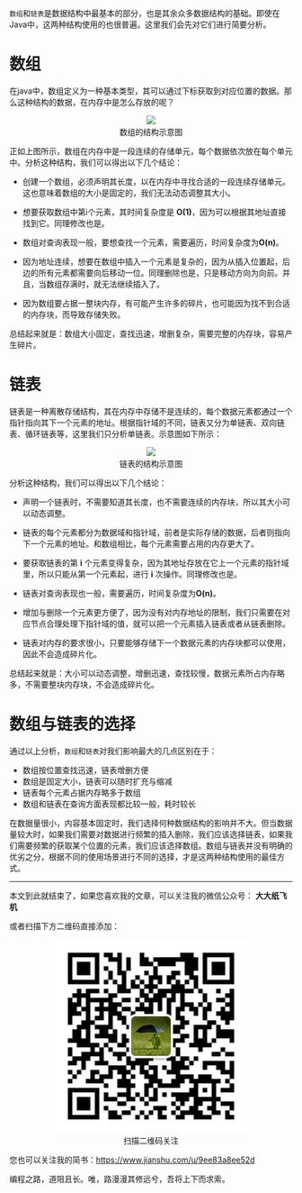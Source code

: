 `数组`和`链表`是数据结构中最基本的部分，也是其余众多数据结构的基础。即使在Java中，这两种结构使用的也很普遍。这里我们会先对它们进行简要分析。

# 数组

在java中，数组定义为一种基本类型，其可以通过下标获取到对应位置的数据。那么这种结构的数据，在内存中是怎么存放的呢？

<div align="center"><img src ="image/img_1_1.png" /><br/>数组的结构示意图</div>

正如上图所示，数组在内存中是一段连续的存储单元，每个数据依次放在每个单元中。分析这种结构，我们可以得出以下几个结论：

* 创建一个数组，必须声明其长度，以在内存中寻找合适的一段连续存储单元。这也意味着数组的大小是固定的，我们无法动态调整其大小。
    
* 想要获取数组中第i个元素，其时间复杂度是 **O(1)**，因为可以根据其地址直接找到它。同理修改也是。

* 数组对查询表现一般，要想查找一个元素，需要遍历，时间复杂度为**O(n)**。

* 因为地址连续，想要在数组中插入一个元素是复杂的，因为从插入位置起，后边的所有元素都需要向后移动一位。同理删除也是，只是移动方向为向前。并且，当数组存满时，就无法继续插入了。

* 因为数组要占据一整块内存，有可能产生许多的碎片，也可能因为找不到合适的内存块，而导致存储失败。

总结起来就是：数组大小固定，查找迅速，增删复杂，需要完整的内存块，容易产生碎片。

# 链表

链表是一种离散存储结构，其在内存中存储不是连续的，每个数据元素都通过一个指针指向其下一个元素的地址。根据指针域的不同，链表又分为单链表、双向链表、循环链表等，这里我们只分析单链表。示意图如下所示：

<div align="center"><img src ="./image/img_1_2.png" /><br/>链表的结构示意图</div>

分析这种结构，我们可以得出以下几个结论：
    
* 声明一个链表时，不需要知道其长度，也不需要连续的内存块，所以其大小可以动态调整。

* 链表的每个元素都分为数据域和指针域，前者是实际存储的数据，后者则指向下一个元素的地址。和数组相比，每个元素需要占用的内存更大了。

* 要获取链表的第 **i** 个元素变得复杂，因为其地址存放在它上一个元素的指针域里，所以只能从第一个元素起，进行 **i** 次操作。同理修改也是。

* 链表对查询表现也一般，需要遍历，时间复杂度为**O(n)**。

* 增加与删除一个元素更方便了，因为没有对内存地址的限制，我们只需要在对应节点合理处理下指针域的值，就可以把一个元素插入链表或者从链表删除。

* 链表对内存的要求很小，只要能够存储下一个数据元素的内存块都可以使用，因此不会造成碎片化。

总结起来就是：大小可以动态调整，增删迅速，查找较慢，数据元素所占内存略多，不需要整块内存块，不会造成碎片化。

# 数组与链表的选择

通过以上分析，`数组`和`链表`对我们影响最大的几点区别在于：
* 数组按位置查找迅速，链表增删方便
* 数组是固定大小，链表可以随时扩充与缩减
* 链表每个元素占据内存略多于数组
* 数组和链表在查询方面表现都比较一般，耗时较长

在数据量很小，内容基本固定时，我们选择何种数据结构的影响并不大。但当数据量较大时，如果我们需要对数据进行频繁的插入删除，我们应该选择链表，如果我们需要频繁的获取某个位置的元素，我们应该选择数组。数组与链表并没有明确的优劣之分，根据不同的使用场景进行不同的选择，才是这两种结构使用的最佳方式。

---

本文到此就结束了，如果您喜欢我的文章，可以关注我的微信公众号： **大大纸飞机** 

或者扫描下方二维码直接添加：

<div align="center"><img src ="./image/qrcode.jpg" /><br/>扫描二维码关注</div>

您也可以关注我的简书：https://www.jianshu.com/u/9ee83a8ee52d

编程之路，道阻且长。唯，路漫漫其修远兮，吾将上下而求索。